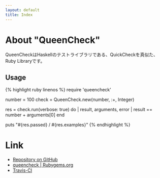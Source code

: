 ```yaml
---
layout: default
title: Index
---
```


# About "QueenCheck"

QueenCheckはHaskellのテストライブラリである、QuickCheckを真似た、Ruby Libraryです。

## Usage

{% highlight ruby linenos %}
require 'queencheck'

number = 100
check = QueenCheck.new(number, :+, Integer)

res = check.run(verbose: true) do | result, arguments, error |
  result == number + arguments[0]
end

puts "#{res.passed} / #{res.examples}"
{% endhighlight %}

# Link

- [Repository on GitHub](https://github.com/rosylilly/QueenCheck)
- [queencheck | Rubygems.org](https://rubygems.org/gems/queencheck)
- [Travis-CI](http://travis-ci.org/rosylilly/QueenCheck)
